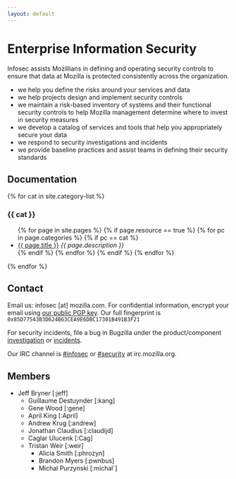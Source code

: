 ```yaml
---
layout: default
---
```


# Enterprise Information Security
Infosec assists Mozillians in defining and operating security controls to ensure that data at Mozilla is protected consistently across the organization.

- we help you define the risks around your services and data
- we help projects design and implement security controls
- we maintain a risk-based inventory of systems and their functional security controls to help Mozilla management determine where to invest in security measures
- we develop a catalog of services and tools that help you appropriately secure your data
- we respond to security investigations and incidents
- we provide baseline practices and assist teams in defining their security standards

## Documentation

{% for cat in site.category-list %}
### {{ cat }}
<ul>
  {% for page in site.pages %}
    {% if page.resource == true %}
      {% for pc in page.categories %}
        {% if pc == cat %}
          <li><a href="{{ page.url }}">{{ page.title }}</a> <em>{{ page.description }}</em></li>
        {% endif %}
      {% endfor %}
    {% endif %}
  {% endfor %}
</ul>
{% endfor %}

## Contact
Email us: infosec [at] mozilla.com. For confidential information, encrypt your email using [our public PGP key](https://gpg.mozilla.org/pks/lookup?op=get&search=0x85D77543B3D624B63CEA9E6DBC17301B491B3F21). Our full fingerprint is `0x85D77543B3D624B63CEA9E6DBC17301B491B3F21`

For security incidents, file a bug in Bugzilla under the product/component [investigation](https://bugzilla.mozilla.org/enter_bug.cgi?product=Enterprise%20Information%20Security&component=Investigation) or [incidents](https://bugzilla.mozilla.org/enter_bug.cgi?product=Enterprise%20Information%20Security&component=Incident).

Our IRC channel is [#infosec](irc://irc.mozilla.org/infosec) or [#security](irc://irc.mozilla.org/security) at irc.mozilla.org.

## Members

- Jeff Bryner [:jeff]
  - Guillaume Destuynder [:kang]
  - Gene Wood [:gene]
  - April King [:April]
  - Andrew Krug [:andrew]
  - Jonathan Claudius [:claudijd]
  - Caglar Ulucenk [:Cag]
  - Tristan Weir [:weir]
    - Alicia Smith [:phrozyn]
    - Brandon Myers [:pwnbus]
    - Michal Purzynski [:michal`]

